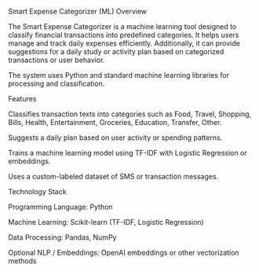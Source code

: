 Smart Expense Categorizer (ML)
Overview

The Smart Expense Categorizer is a machine learning tool designed to classify financial transactions into predefined categories. It helps users manage and track daily expenses efficiently. Additionally, it can provide suggestions for a daily study or activity plan based on categorized transactions or user behavior.

The system uses Python and standard machine learning libraries for processing and classification.

Features

Classifies transaction texts into categories such as Food, Travel, Shopping, Bills, Health, Entertainment, Groceries, Education, Transfer, Other.

Suggests a daily plan based on user activity or spending patterns.

Trains a machine learning model using TF-IDF with Logistic Regression or embeddings.

Uses a custom-labeled dataset of SMS or transaction messages.

Technology Stack

Programming Language: Python

Machine Learning: Scikit-learn (TF-IDF, Logistic Regression)

Data Processing: Pandas, NumPy

Optional NLP / Embeddings: OpenAI embeddings or other vectorization methods
